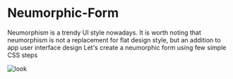 # Neumorphic-Form
Neumorphism is a trendy UI style nowadays. It is worth noting that neumorphism is not a replacement for flat design style, but an addition to app user interface design
Let's create a neumorphic form using few simple CSS steps 

![look](https://user-images.githubusercontent.com/54024246/122540393-3b882b80-d046-11eb-95bd-8df7875f2001.png)

